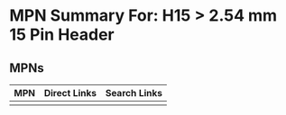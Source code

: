 



# MPN Summary For: H15 > 2.54 mm 15 Pin Header

## MPNs
  

|MPN|Direct Links|Search Links|
| :--- | :--- | :--- |
||||
